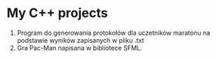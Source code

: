 # My C++ projects 
1. Program do generowania protokołów dla uczetników maratonu na podstawie wyników zapisanych w pliku .txt
2. Gra Pac-Man napisana w bibliotece SFML.
